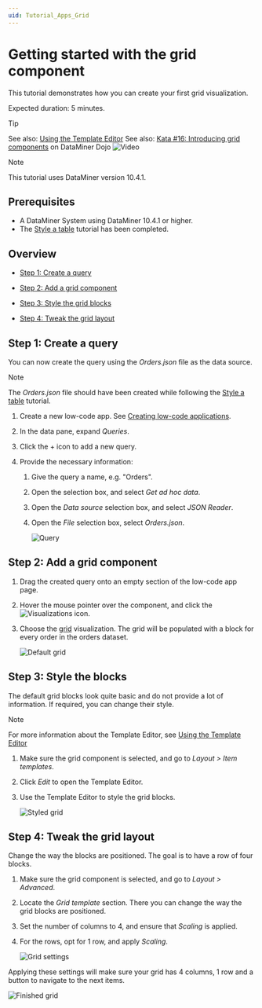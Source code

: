 ```yaml
---
uid: Tutorial_Apps_Grid
---
```


# Getting started with the grid component

This tutorial demonstrates how you can create your first grid visualization.

Expected duration: 5 minutes.

> [!TIP]
> See also: [Using the Template Editor](xref:Template_Editor)
> See also: [Kata #16: Introducing grid components](https://community.dataminer.services/courses/kata-16/) on DataMiner Dojo ![Video](~/user-guide/images/video_Duo.png)

> [!NOTE]
> This tutorial uses DataMiner version 10.4.1.

## Prerequisites

- A DataMiner System using DataMiner 10.4.1 or higher.
- The [Style a table](xref:Tutorial_Apps_Style_A_Table) tutorial has been completed.

## Overview

- [Step 1: Create a query](#step-1-create-a-query)

- [Step 2: Add a grid component](#step-2-add-a-grid-component)

- [Step 3: Style the grid blocks](#step-3-style-the-blocks)

- [Step 4: Tweak the grid layout](#step-4-tweak-the-grid-layout)

## Step 1: Create a query

You can now create the query using the *Orders.json* file as the data source.

> [!NOTE]
> The *Orders.json* file should have been created while following the [Style a table](xref:Tutorial_Apps_Style_A_Table#step-1-configure-the-query) tutorial.

1. Create a new low-code app. See [Creating low-code applications](xref:Creating_custom_apps).

1. In the data pane, expand *Queries*.

1. Click the + icon to add a new query.

1. Provide the necessary information:

   1. Give the query a name, e.g. "Orders".

   1. Open the selection box, and select *Get ad hoc data*.

   1. Open the *Data source* selection box, and select *JSON Reader*.

   1. Open the *File* selection box, select *Orders.json*.

      ![Query](~/user-guide/images/OrdersQuery.png)

## Step 2: Add a grid component

1. Drag the created query onto an empty section of the low-code app page.

1. Hover the mouse pointer over the component, and click the ![Visualizations](~/user-guide/images/DashboardsX_visualizations00095.png) icon.

1. Choose the [grid](xref:DashboardGrid) visualization. The grid will be populated with a block for every order in the orders dataset.

   ![Default grid](~/user-guide/images/DefaultGrid.png)

## Step 3: Style the blocks

The default grid blocks look quite basic and do not provide a lot of information. If required, you can change their style.

> [!NOTE]
> For more information about the Template Editor, see [Using the Template Editor](xref:Template_Editor)

1. Make sure the grid component is selected, and go to *Layout > Item templates*.

1. Click *Edit* to open the Template Editor.

1. Use the Template Editor to style the grid blocks.

   ![Styled grid](~/user-guide/images/StyledGrid.png)

## Step 4: Tweak the grid layout

Change the way the blocks are positioned. The goal is to have a row of four blocks.

1. Make sure the grid component is selected, and go to *Layout > Advanced*.

1. Locate the *Grid template* section. There you can change the way the grid blocks are positioned.

1. Set the number of columns to 4, and ensure that *Scaling* is applied.

1. For the rows, opt for 1 row, and apply *Scaling*.

   ![Grid settings](~/user-guide/images/GridSettings.png)

Applying these settings will make sure your grid has 4 columns, 1 row and a button to navigate to the next items.

![Finished grid](~/user-guide/images/FinishedGrid.png)
